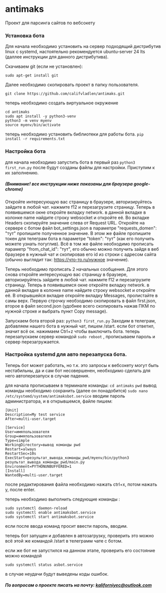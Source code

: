# antimaks
Проект для парсинга сайтов по вебсокету
### Установка бота
Для начала необходимо установить на сервер подходящий дистрибутив linux с systemd, настоятельно рекомендуется ubuntu-server 24 lts (даллее инструкции для данного дистрибутива).

Скачиваем git (если не установлен):

```sudo apt-get install git```

Далее необходимо скопировать проект в папку пользователя.

```git clone https://github.com/califvladlen/antimaks.git```

теперь необходимо создать виртуальное окружение
```
cd antimaks
sudo apt install -y python3-venv
python3 -m venv myenv
source myenv/bin/activate
```

теперь необходимо установить библиотеки для работы бота.
```pip install -r requirements.txt```

### Настройка бота
для начала необходимо запустить бота в первый раз 
```python3 first_run.py```
после будут созданы файлы для настройки.
Приступим к их заполнению.
##### (Внимание! все инструкции ниже показаны для браузера google-chrome)
Откройте интересующую вас страницу в браузере, авторизируйтесь зайдите в любой чат. нажмите f12 и перезагрузите страницу. Теперь в появившемся окне откройте вкладку network. в данной вкладке в колонке name найдите строку websocket и откройте её. Во вкладке Headers скопируйте значение слева от Request URL. Откройте на сервере с ботом файл bot_settings.json в параметре "requests_domen": "тут" пропишите полученное значение.
В этом же файле пропишите токен для телеграм бота в параметре "token": "тут" (как его получить можете узнать погуглив).
Всё в том же файле необходимо прописать параметр "from_chat_id": "тут", его обычно можно получить зайдя в веб браузере в нужный чат и скопировав его id из строки с адресом сайта (обычно выглядит так: https://что-то.ru/нужное значение).

Теперь необходимо прописать 2 начальных сообщения. Для этого снова откройте интересующую вас страницу в браузере, авторизируйтесь зайдите в любой чат. нажмите f12 и перезагрузите страницу. Теперь в появившемся окне откройте вкладку network. в данной вкладке в колонке name найдите строку websocket и откройте её. В открывшейся вкладке откройте вкладку Messages, пролистайте в самы верх. Первую строчку необзодимо скопировать в файл first.json, второе в файл second.json (удобнее всего скопировать нажав ПКМ по нужной строке и выбрать пункт Copy message). 

Запускаем бота второй раз:
```python3 first_run.py```
Заходим в телеграм, добавляем нашего бота в нужный чат, пишем /start. если бот ответил, значит всë ок. нажимаем Ctrl+z чтобы выключить бота. 
теперь перезапускаем сервер командой ```sudo reboot``` , прописываем пароль и сервер перезагружается. 

### Настройка systemd для авто перезапуска бота. 

Теперь бот может работать, но т.к. это запросы к вебсокету могут быть нестабильны, да и сам бот несовершенен, необходимо сделать для него автоперезапуск в случае падения.

для начала прописываем в терминале команды:
```cd antimaks```
```pwd``` 
вывод команды необходимо сохранить (далее он понадобится)
```sudo nano /etc/systemd/system/antimaksbot.service```
вводим пароль администратора, и в открывшемся, файле пишем:
```
[Unit]
Description=My test service
After=multi-user.target

[Service]
User=имяпользователя
Group=имяпользователя
Type=simple
WorkingDirectory=вывод команды pwd
Restart=always
RestartSec=10s
ExecStart=результат_вывода_команды_pwd/myenv/bin/python3 результат_вывода_команды_pwd/main.py
Environment=PYTHONUNBUFFERED=1
[Install]
WantedBy=multi-user.target
```

после редактирования файла необходимо нажать ctrl+x, потом нажать y, после enter.

теперь необходимо выполнить следующие команды :

```
sudo systemctl daemon-reload
sudo systemctl enable antimaksbot.service
sudo systemctl start antimaksbot.service

```

если после ввода команд просит ввести пароль, вводим. 

теперь бот запущен и добавлен в автозагрузку, проверить это можно всë этой же командой /start в телеграмм чате с ботом. 

если же бот не запустился на данном этапе, проверить его состояние можно командой 
```
sudo systemctl status asbot.service
```
в случае неудачи будут выведены коды ошибок. 

##### По вопросам о проекте писать на почту: kaliforniyec@outlook.com
